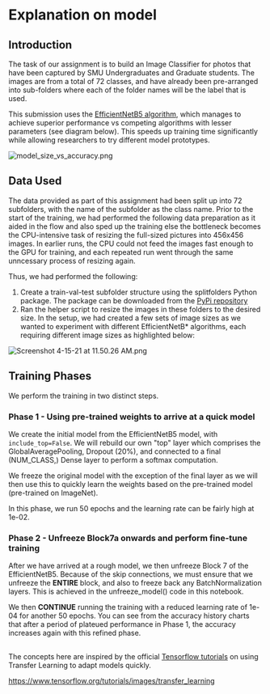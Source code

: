 # Explanation on model
## Introduction
The task of our assignment is to build an Image Classifier for photos that have been captured by SMU Undergraduates and Graduate students.  The images are from a total of 72 classes, and have already been pre-arranged into sub-folders where each of the folder names will be the label that is used.

This submission uses the [EfficientNetB5 algorithm](https://ai.googleblog.com/2019/05/efficientnet-improving-accuracy-and.html), which manages to achieve superior performance vs competing algorithms with lesser parameters (see diagram below).  This speeds up training time significantly while allowing researchers to try different model prototypes.

![model_size_vs_accuracy.png](attachment:4042a9cd-bf36-4368-9295-240b17d33abf.png)

## Data Used
The data provided as part of this assignment had been split up into 72 subfolders, with the name of the subfolder as the class name.  Prior to the start of the training, we had performed the following data preparation as it aided in the flow and also sped up the training else the bottleneck becomes the CPU-intensive task of resizing the full-sized pictures into 456x456 images.  In earlier runs, the CPU could not feed the images fast enough to the GPU for training, and each repeated run went through the same unncessary process of resizing again.

Thus, we had performed the following:

1. Create a train-val-test subfolder structure using the splitfolders Python package.  The package can be downloaded from the [PyPi repository](https://pypi.org/project/split-folders/)
2. Ran the helper script to resize the images in these folders to the desired size.  In the setup, we had created a few sets of image sizes as we wanted to experiment with different EfficientNetB* algorithms, each requiring different image sizes as highlighted below:

![Screenshot 4-15-21 at 11.50.26 AM.png](attachment:afba43e7-d348-47e3-be1d-4edfeaf7eae7.png)

## Training Phases
We perform the training in two distinct steps.

### Phase 1 - Using pre-trained weights to arrive at a quick model
We create the initial model from the EfficientNetB5 model, with <code>include_top=False</code>.  We will rebuild our own "top" layer which comprises the GlobalAveragePooling, Dropout (20%), and connected to a final (NUM_CLASS,) Dense layer to perform a softmax computation.  

We freeze the original model with the exception of the final layer as we will then use this to quickly learn the weights based on the pre-trained model (pre-trained on ImageNet).

In this phase, we run 50 epochs and the learning rate can be fairly high at 1e-02.

### Phase 2 - Unfreeze Block7a onwards and perform fine-tune training
After we have arrived at a rough model, we then unfreeze Block 7 of the EfficientNetB5.  Because of the skip connections, we must ensure that we unfreeze the **ENTIRE** block, and also to freeze back any BatchNormalization layers.  This is achieved in the unfreeze_model() code in this notebook.

We then **CONTINUE** running the training with a reduced learning rate of 1e-04 for another 50 epochs.  You can see from the accuracy history charts that after a period of plateued performance in Phase 1, the accuracy increases again with this refined phase.

## 


The concepts here are inspired by the official [Tensorflow tutorials](https://www.tensorflow.org/tutorials/images/transfer_learning) on using Transfer Learning to adapt models quickly.

https://www.tensorflow.org/tutorials/images/transfer_learning
